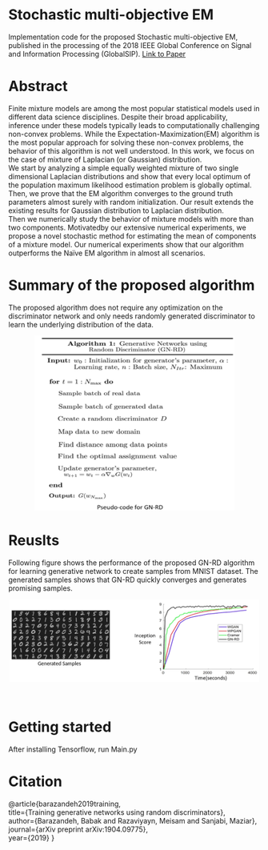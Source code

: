 
# Stochastic multi-objective EM
Implementation code for the proposed Stochastic multi-objective EM, published in the processing of the 2018 IEEE Global Conference on Signal and Information Processing (GlobalSIP). [Link to Paper](https://arxiv.org/pdf/1809.08705.pdf)
# Abstract 
Finite  mixture  models  are  among  the  most  popular  statistical  models  used  in  different  data  science
disciplines. Despite  their  broad  applicability,  inference  under  these models typically leads to computationally 
challenging non-convex problems.
While the Expectation-Maximization(EM) algorithm  is  the  most  popular  approach  for  solving  these non-convex 
problems, the behavior of this algorithm is not well understood. 
In  this  work,  we  focus  on  the  case  of mixture  of  Laplacian  (or  Gaussian)  distribution.  
We  start by  analyzing  a  simple  equally  weighted  mixture  of  two single  dimensional  Laplacian  distributions
and  show  that every local optimum of the population maximum likelihood estimation problem is globally optimal. 
Then, we prove that the EM algorithm converges to the ground truth parameters almost surely with random initialization. 
Our result extends the  existing  results  for  Gaussian  distribution  to  Laplacian distribution.  
Then  we  numerically  study  the  behavior  of mixture models with more than two components.
Motivatedby our extensive numerical experiments, we propose a novel stochastic method for estimating the mean of 
components of a mixture model. Our numerical experiments show that our algorithm outperforms 
the Naïve EM algorithm in almost all scenarios.

# Summary of the proposed algorithm
The proposed algorithm does not require any optimization on the discriminator network and only needs randomly generated discriminator to learn the underlying distribution of the data.
<p align="center">
  <img width="400" height="350" src="https://github.com/babakbarazandeh/GN-RD/blob/master/Algorithm.jpg">
</p>
 
# Reuslts 
Following figure shows the performance of the proposed GN-RD algorithm for learning generative network to create samples from MNIST dataset. The generated samples shows that GN-RD quickly converges and generates promising samples.

<p align="center">
  <img width="500" height="165" src="https://github.com/babakbarazandeh/GN-RD/blob/master/Results.jpg">
</p> <br/>

# Getting started
After installing Tensorflow, run Main.py

# Citation 
@article{barazandeh2019training,<br/>
  title={Training generative networks using random discriminators},<br/>
  author={Barazandeh, Babak and Razaviyayn, Meisam and Sanjabi, Maziar},<br/>
  journal={arXiv preprint arXiv:1904.09775},<br/>
  year={2019}
}
